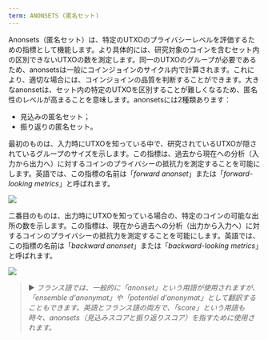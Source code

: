 ```yaml
---
term: ANONSETS (匿名セット)
---
```


Anonsets（匿名セット）は、特定のUTXOのプライバシーレベルを評価するための指標として機能します。より具体的には、研究対象のコインを含むセット内の区別できないUTXOの数を測定します。同一のUTXOのグループが必要であるため、anonsetsは一般にコインジョインのサイクル内で計算されます。これにより、適切な場合には、コインジョインの品質を判断することができます。大きなanonsetは、セット内の特定のUTXOを区別することが難しくなるため、匿名性のレベルが高まることを意味します。anonsetsには2種類あります：
* 見込みの匿名セット；
* 振り返りの匿名セット。

最初のものは、入力時にUTXOを知っている中で、研究されているUTXOが隠されているグループのサイズを示します。この指標は、過去から現在への分析（入力から出力へ）に対するコインのプライバシーの抵抗力を測定することを可能にします。英語では、この指標の名前は「*forward anonset*」または「*forward-looking metrics*」と呼ばれます。

![](../../dictionnaire/assets/39.png)

二番目のものは、出力時にUTXOを知っている場合の、特定のコインの可能な出所の数を示します。この指標は、現在から過去への分析（出力から入力へ）に対するコインのプライバシーの抵抗力を測定することを可能にします。英語では、この指標の名前は「*backward anonset*」または「*backward-looking metrics*」と呼ばれます。

![](../../dictionnaire/assets/40.png)

> ► *フランス語では、一般的に「anonset」という用語が使用されますが、「ensemble d'anonymat」や「potentiel d'anonymat」として翻訳することもできます。英語とフランス語の両方で、「score」という用語も時々、anonsets（見込みスコアと振り返りスコア）を指すために使用されます。*